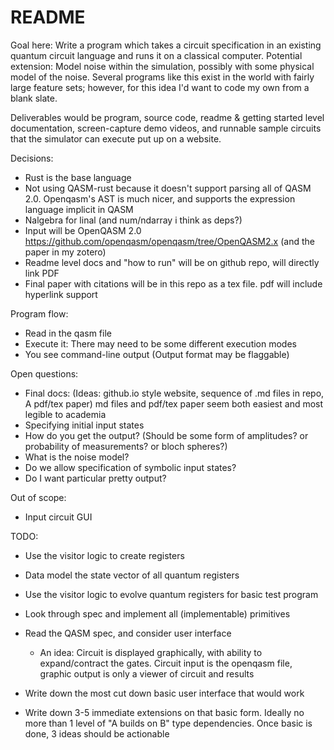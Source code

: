 # README

Goal here:  Write a program which takes a circuit specification in an existing quantum circuit language and runs it on a classical computer. Potential extension: Model noise within the simulation, possibly with some physical model of the noise. Several programs like this exist in the world with fairly large feature sets; however, for this idea I'd want to code my own from a blank slate. 

Deliverables would be program, source code, readme & getting started level documentation, screen-capture demo videos, and runnable sample circuits that the simulator can execute put up on a website. 

Decisions:
- Rust is the base language
- Not using QASM-rust because it doesn't support parsing all of QASM 2.0. Openqasm's AST is much nicer, and supports the expression language implicit in QASM
- Nalgebra for linal (and num/ndarray i think as deps?)
- Input will be OpenQASM 2.0 https://github.com/openqasm/openqasm/tree/OpenQASM2.x (and the paper in my zotero)
- Readme level docs and "how to run" will be on github repo, will directly link PDF
- Final paper with citations will be in this repo as a tex file. pdf will include hyperlink support


Program flow:
- Read in the qasm file
- Execute it: There may need to be some different execution modes 
- You see command-line output (Output format may be flaggable)

Open questions:
- Final docs: (Ideas: github.io style website, sequence of .md files in repo, A pdf/tex paper) md files and pdf/tex paper seem both easiest and most legible to academia
- Specifying initial input states
- How do you get the output? (Should be some form of amplitudes? or probability of measurements? or bloch spheres?)
- What is the noise model? 
- Do we allow specification of symbolic input states?
- Do I want particular pretty output?

Out of scope:
- Input circuit GUI

TODO:
- Use the visitor logic to create registers
- Data model the state vector of all quantum registers
- Use the visitor logic to evolve quantum registers for basic test program
- Look through spec and implement all (implementable) primitives

- Read the QASM spec, and consider user interface
	- An idea: Circuit is displayed graphically, with ability to expand/contract the gates. Circuit input is the openqasm file, graphic output is only a viewer of circuit and results 

- Write down the most cut down basic user interface that would work
- Write down 3-5 immediate extensions on that basic form. Ideally no more than 1 level of "A builds on B" type dependencies. Once basic is done, 3 ideas should be actionable